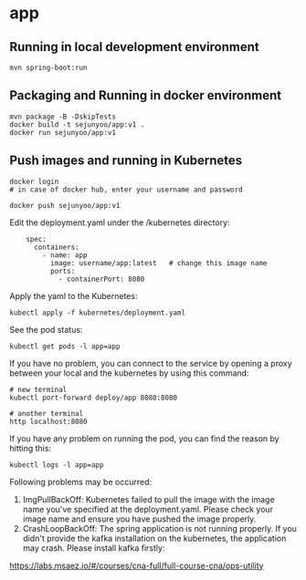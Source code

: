# app

## Running in local development environment

```
mvn spring-boot:run
```

## Packaging and Running in docker environment

```
mvn package -B -DskipTests
docker build -t sejunyoo/app:v1 .
docker run sejunyoo/app:v1
```

## Push images and running in Kubernetes

```
docker login 
# in case of docker hub, enter your username and password

docker push sejunyoo/app:v1
```

Edit the deployment.yaml under the /kubernetes directory:
```
    spec:
      containers:
        - name: app
          image: username/app:latest   # change this image name
          ports:
            - containerPort: 8080

```

Apply the yaml to the Kubernetes:
```
kubectl apply -f kubernetes/deployment.yaml
```

See the pod status:
```
kubectl get pods -l app=app
```

If you have no problem, you can connect to the service by opening a proxy between your local and the kubernetes by using this command:
```
# new terminal
kubectl port-forward deploy/app 8080:8080

# another terminal
http localhost:8080
```

If you have any problem on running the pod, you can find the reason by hitting this:
```
kubectl logs -l app=app
```

Following problems may be occurred:

1. ImgPullBackOff:  Kubernetes failed to pull the image with the image name you've specified at the deployment.yaml. Please check your image name and ensure you have pushed the image properly.
1. CrashLoopBackOff: The spring application is not running properly. If you didn't provide the kafka installation on the kubernetes, the application may crash. Please install kafka firstly:

https://labs.msaez.io/#/courses/cna-full/full-course-cna/ops-utility

